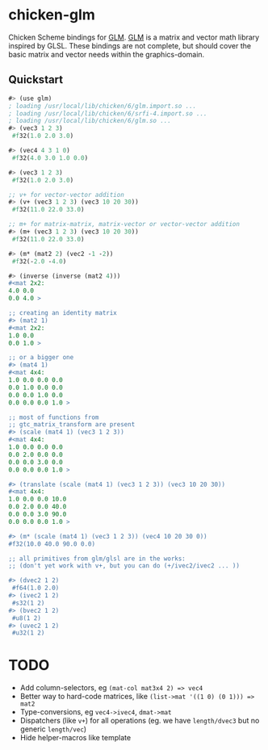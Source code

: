 # chicken-glm

  [GLM]:http://glm.g-truc.net/

Chicken Scheme bindings for [GLM]. [GLM] is a matrix and vector math library inspired by GLSL. 
These bindings are not complete, but should cover the basic matrix and vector needs within the graphics-domain.

## Quickstart

```scheme
#> (use glm)
; loading /usr/local/lib/chicken/6/glm.import.so ...
; loading /usr/local/lib/chicken/6/srfi-4.import.so ...
; loading /usr/local/lib/chicken/6/glm.so ...
#> (vec3 1 2 3)
 #f32(1.0 2.0 3.0)

#> (vec4 4 3 1 0)
 #f32(4.0 3.0 1.0 0.0)

#> (vec3 1 2 3)
 #f32(1.0 2.0 3.0)

;; v+ for vector-vector addition
#> (v+ (vec3 1 2 3) (vec3 10 20 30))
 #f32(11.0 22.0 33.0)

;; m+ for matrix-matrix, matrix-vector or vector-vector addition
#> (m+ (vec3 1 2 3) (vec3 10 20 30))
 #f32(11.0 22.0 33.0)

#> (m* (mat2 2) (vec2 -1 -2))
 #f32(-2.0 -4.0)

#> (inverse (inverse (mat2 4)))
#<mat 2x2:
4.0 0.0 
0.0 4.0 >

;; creating an identity matrix
#> (mat2 1)
#<mat 2x2:
1.0 0.0 
0.0 1.0 >

;; or a bigger one
#> (mat4 1)
#<mat 4x4:
1.0 0.0 0.0 0.0 
0.0 1.0 0.0 0.0 
0.0 0.0 1.0 0.0 
0.0 0.0 0.0 1.0 >

;; most of functions from
;; gtc_matrix_transform are present
#> (scale (mat4 1) (vec3 1 2 3))
#<mat 4x4:
1.0 0.0 0.0 0.0 
0.0 2.0 0.0 0.0 
0.0 0.0 3.0 0.0 
0.0 0.0 0.0 1.0 >

#> (translate (scale (mat4 1) (vec3 1 2 3)) (vec3 10 20 30))
#<mat 4x4:
1.0 0.0 0.0 10.0 
0.0 2.0 0.0 40.0 
0.0 0.0 3.0 90.0 
0.0 0.0 0.0 1.0 >

#> (m* (scale (mat4 1) (vec3 1 2 3)) (vec4 10 20 30 0))
#f32(10.0 40.0 90.0 0.0)

;; all primitives from glm/glsl are in the works:
;; (don't yet work with v+, but you can do (+/ivec2/ivec2 ... ))

#> (dvec2 1 2)
 #f64(1.0 2.0)
#> (ivec2 1 2)
 #s32(1 2)
#> (bvec2 1 2)
 #u8(1 2)
#> (uvec2 1 2)
 #u32(1 2)
```

# TODO

- Add column-selectors, eg `(mat-col mat3x4 2) => vec4`
- Better way to hard-code matrices, like `(list->mat '((1 0) (0 1))) => mat2`
- Type-conversions, eg `vec4->ivec4`, `dmat->mat`
- Dispatchers (like `v+`) for all operations (eg. we have `length/dvec3` but no generic `length/vec`)
- Hide helper-macros like template
